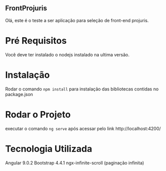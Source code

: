 ## FrontProjuris

Olá, este é o teste a ser aplicação para seleção de front-end projuris. 

# Pré Requisitos

Você deve ter instalado o nodejs instalado na ultima versão. 
  
# Instalação

Rodar o comando `npm install` para instalação das bibliotecas contidas no package.json

# Rodar o Projeto

executar o comando `ng serve`
após acessar pelo link http://localhost:4200/

# Tecnologia Utilizada

Angular 9.0.2
Bootstrap 4.4.1
ngx-infinite-scroll (paginação infinita)



